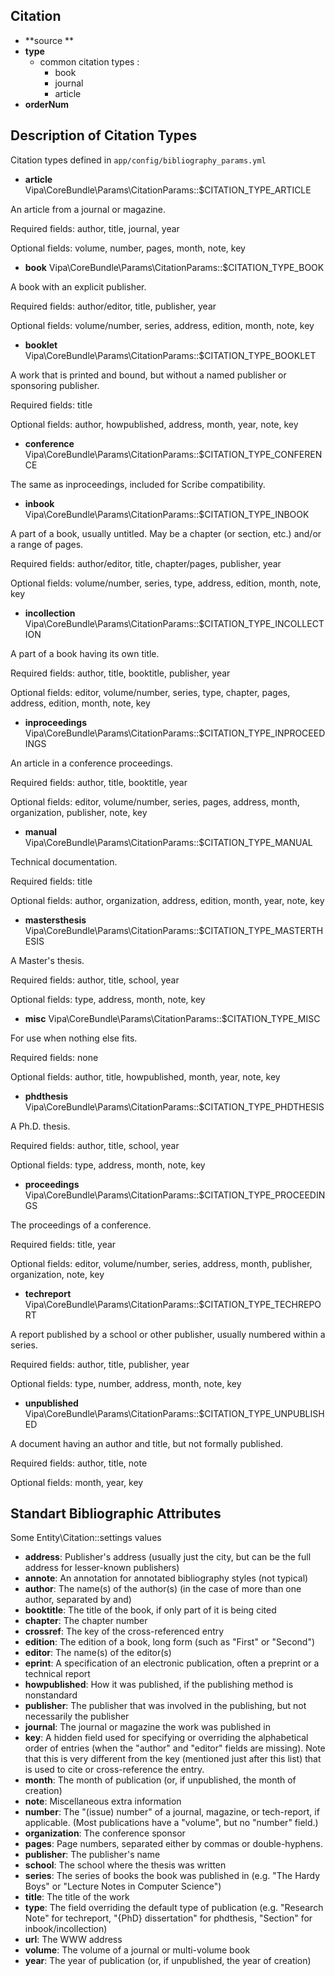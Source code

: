 Citation
--------

- **source **
- **type**
    - common citation types :
        - book
        - journal
        - article 
- **orderNum**


Description of Citation Types
-----------------------------

Citation types defined in `app/config/bibliography_params.yml` 


- **article**
        Vipa\CoreBundle\Params\CitationParams::$CITATION_TYPE_ARTICLE  

An article from a journal or magazine.

Required fields: author, title, journal, year

Optional fields: volume, number, pages, month, note, key

- **book**
        Vipa\CoreBundle\Params\CitationParams::$CITATION_TYPE_BOOK 

A book with an explicit publisher.

Required fields: author/editor, title, publisher, year

Optional fields: volume/number, series, address, edition, month, note, key

- **booklet**
        Vipa\CoreBundle\Params\CitationParams::$CITATION_TYPE_BOOKLET 

A work that is printed and bound, but without a named publisher or sponsoring publisher.

Required fields: title

Optional fields: author, howpublished, address, month, year, note, key

- **conference**
        Vipa\CoreBundle\Params\CitationParams::$CITATION_TYPE_CONFERENCE 

The same as inproceedings, included for Scribe compatibility.

- **inbook**
        Vipa\CoreBundle\Params\CitationParams::$CITATION_TYPE_INBOOK 

A part of a book, usually untitled. May be a chapter (or section, etc.) and/or a range of pages.

Required fields: author/editor, title, chapter/pages, publisher, year

Optional fields: volume/number, series, type, address, edition, month, note, key

- **incollection**
        Vipa\CoreBundle\Params\CitationParams::$CITATION_TYPE_INCOLLECTION 

A part of a book having its own title.

Required fields: author, title, booktitle, publisher, year

Optional fields: editor, volume/number, series, type, chapter, pages, address, edition, month, note, key

- **inproceedings**
        Vipa\CoreBundle\Params\CitationParams::$CITATION_TYPE_INPROCEEDINGS 

An article in a conference proceedings.

Required fields: author, title, booktitle, year

Optional fields: editor, volume/number, series, pages, address, month, organization, publisher, note, key

- **manual**
        Vipa\CoreBundle\Params\CitationParams::$CITATION_TYPE_MANUAL 

Technical documentation.

Required fields: title

Optional fields: author, organization, address, edition, month, year, note, key

- **mastersthesis**
        Vipa\CoreBundle\Params\CitationParams::$CITATION_TYPE_MASTERTHESIS 

A Master's thesis.

Required fields: author, title, school, year

Optional fields: type, address, month, note, key

- **misc**
        Vipa\CoreBundle\Params\CitationParams::$CITATION_TYPE_MISC 

For use when nothing else fits.

Required fields: none

Optional fields: author, title, howpublished, month, year, note, key

- **phdthesis**
        Vipa\CoreBundle\Params\CitationParams::$CITATION_TYPE_PHDTHESIS 

A Ph.D. thesis.

Required fields: author, title, school, year

Optional fields: type, address, month, note, key

- **proceedings**
        Vipa\CoreBundle\Params\CitationParams::$CITATION_TYPE_PROCEEDINGS 

The proceedings of a conference.

Required fields: title, year

Optional fields: editor, volume/number, series, address, month, publisher, organization, note, key

- **techreport**
        Vipa\CoreBundle\Params\CitationParams::$CITATION_TYPE_TECHREPORT 

A report published by a school or other publisher, usually numbered within a series.

Required fields: author, title, publisher, year

Optional fields: type, number, address, month, note, key

- **unpublished**
        Vipa\CoreBundle\Params\CitationParams::$CITATION_TYPE_UNPUBLISHED 

A document having an author and title, but not formally published.

Required fields: author, title, note

Optional fields: month, year, key




Standart Bibliographic Attributes
--------------------------------

Some Entity\Citation::settings values

- **address**: Publisher's address (usually just the city, but can be the full address for lesser-known publishers)
- **annote**: An annotation for annotated bibliography styles (not typical)
- **author**: The name(s) of the author(s) (in the case of more than one author, separated by and)
- **booktitle**: The title of the book, if only part of it is being cited
- **chapter**: The chapter number
- **crossref**: The key of the cross-referenced entry
- **edition**: The edition of a book, long form (such as "First" or "Second")
- **editor**: The name(s) of the editor(s)
- **eprint**: A specification of an electronic publication, often a preprint or a technical report
- **howpublished**: How it was published, if the publishing method is nonstandard
- **publisher**: The publisher that was involved in the publishing, but not necessarily the publisher
- **journal**: The journal or magazine the work was published in
- **key**: A hidden field used for specifying or overriding the alphabetical order of entries (when the "author" and "editor" fields are missing). Note that this is very different from the key (mentioned just after this list) that is used to cite or cross-reference the entry.
- **month**: The month of publication (or, if unpublished, the month of creation)
- **note**: Miscellaneous extra information
- **number**: The "(issue) number" of a journal, magazine, or tech-report, if applicable. (Most publications have a "volume", but no "number" field.)
- **organization**: The conference sponsor
- **pages**: Page numbers, separated either by commas or double-hyphens.
- **publisher**: The publisher's name
- **school**: The school where the thesis was written
- **series**: The series of books the book was published in (e.g. "The Hardy Boys" or "Lecture Notes in Computer Science")
- **title**: The title of the work
- **type**: The field overriding the default type of publication (e.g. "Research Note" for techreport, "{PhD} dissertation" for phdthesis, "Section" for inbook/incollection)
- **url**: The WWW address
- **volume**: The volume of a journal or multi-volume book
- **year**: The year of publication (or, if unpublished, the year of creation)
